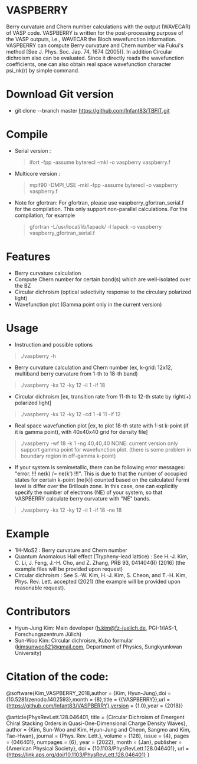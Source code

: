 # VASPBERRY
Berry curvature and Chern number calculations with the output (WAVECAR) of VASP code.
VASPBERRY is written for the post-processing purpose of the VASP outputs, i.e., WAVECAR the Bloch wavefunction information. VASPBERRY can compute Berry curvature and Chern number via Fukui's method [See J. Phys. Soc. Jap. 74, 1674 (2005)]. In addition Circular dichroism also can be evaluated. Since it directly reads the wavefunction coefficients, one can also obtain real space wavefunction character psi_nk(r) by simple command.

# Download Git version
* git clone --branch master  https://github.com/Infant83/TBFIT.git

# Compile
* Serial version : 
    > ifort -fpp -assume byterecl -mkl -o vaspberry vaspberry.f
* Multicore version : 
    > mpif90 -DMPI_USE -mkl -fpp -assume byterecl -o vaspberry vaspberry.f

* Note for gfortran:
    For gfortran, please use vaspberry_gfortran_serial.f for the compilation. This only support non-parallel calculations.
    For the compilation, for example
    > gfortran -L/usr/local/lib/lapack/ -l lapack -o vaspberry vaspberry_gfortran_serial.f

# Features
* Berry curvature calculation
* Compute Chern number for certain band(s) which are well-isolated over the BZ
* Circular dichroism (optical selectivity response to the circulary polarized light)
* Wavefunction plot (Gamma point only in the current version)

# Usage
* Instruction and possible options
> ./vaspberry -h
* Berry curvature calculation and Chern number (ex, k-grid: 12x12, multiband berry curvature from 1-th to 18-th band)
> ./vaspberry -kx 12 -ky 12 -ii 1 -if 18
* Circular dichroism [ex, transition rate from 11-th to 12-th state by right(+) polarized light]
> ./vaspberry -kx 12 -ky 12 -cd 1 -ii 11 -if 12
* Real space wavefunction plot [ex, to plot 18-th state with 1-st k-point (if it is gamma point), with 40x40x40 grid for density file]
> ./vaspberry -wf 18 -k 1 -ng 40,40,40
> NONE: current version only support gamma point for wavefunction plot. (there is some problem in boundary region in off-gamma k-point)
* If your system is semimetallic, there can be following error messages: "error. !!! ne(k) /= ne(k') !!!". This is due to that the number of occupied states for certain k-point (ne(k)) counted based on the calculated Fermi level is differ over the Brillouin zone. In this case, one can explicitly specify the number of electrons (NE) of your system, so that VASPBERRY calculate berry curvature with "NE" bands. 
> ./vaspberry -kx 12 -ky 12 -ii 1 -if 18 -ne 18

# Example
* 1H-MoS2 : Berry curvature and Chern number
* Quantum Anomalous Hall effect (Trypheny-lead lattice) : See H.-J. Kim, C. Li, J. Feng, J.-H. Cho, and Z. Zhang, PRB 93, 041404(R) (2016) (the example files will be provided upon request)
* Circular dichroism : See S.-W. Kim, H.-J. Kim, S. Cheon, and T.-H. Kim, Phys. Rev. Lett. accepted (2021) (the example will be provided upon reasonable request).

# Contributors
* Hyun-Jung Kim: Main developer (h.kim@fz-juelich.de, PGI-1/IAS-1, Forschungszentrum Jülich)
* Sun-Woo Kim: Circular dichroism, Kubo formular (kimsunwoo821@gmail.com, Department of Physics, Sungkyunkwan University)

# Citation of the code:
@software{Kim_VASPBERRY_2018,author = {Kim, Hyun-Jung},doi = {10.5281/zenodo.1402593},month = {8},title = {{VASPBERRY}},url = {https://github.com/Infant83/VASPBERRY},version = {1.0},year = {2018}}

@article{PhysRevLett.128.046401,
  title = {Circular Dichroism of Emergent Chiral Stacking Orders in Quasi-One-Dimensional Charge Density Waves},
  author = {Kim, Sun-Woo and Kim, Hyun-Jung and Cheon, Sangmo and Kim, Tae-Hwan},
  journal = {Phys. Rev. Lett.},
  volume = {128},
  issue = {4},
  pages = {046401},
  numpages = {6},
  year = {2022},
  month = {Jan},
  publisher = {American Physical Society},
  doi = {10.1103/PhysRevLett.128.046401},
  url = {https://link.aps.org/doi/10.1103/PhysRevLett.128.046401}
}


